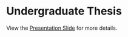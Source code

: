 # Undergraduate Thesis

View the [Presentation Slide](https://github.com/Mondol007/Finance_Question_Answering/blob/14fe3838d85a0ae13d327b16397930de1c81a002/Presentation%20Slide.pdf) for more details.

